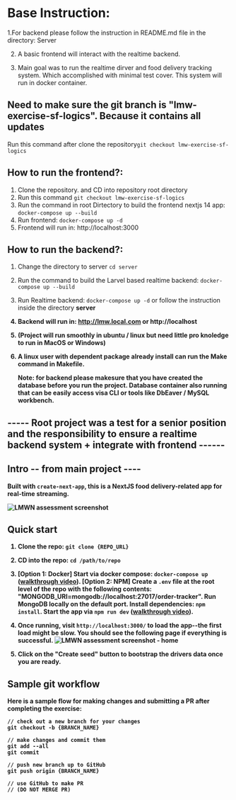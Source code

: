 # Base Instruction:
1.For backend please follow the instruction in README.md file in the directory: Server

2. A basic frontend will interact with the realtime backend.
   
3. Main goal was to run the realtime dirver and food delivery tracking system. Which accomplished with minimal test cover. This system will run in docker container.

## Need to make sure the git branch is "lmw-exercise-sf-logics". Because it contains all updates
Run this command after clone the repository```git checkout lmw-exercise-sf-logics```

## How to run the frontend?:
1. Clone the repository. and CD into repository root directory
2. Run this command ```git checkout lmw-exercise-sf-logics```
3. Run the command in root Dirtectory to build the frontend nextjs 14 app: ``` docker-compose up --build ```
4. Run frontend: ``` docker-compose up -d ```
5. Frontend will run in: http://localhost:3000


## How to run the backend?:
1. Change the directory to server ```cd server```
2. Run the command to build the Larvel based realtime backend: ``` docker-compose up --build ```
3. Run Realtime backend: ``` docker-compose up -d ```  or follow the instruction inside the directory <b>server<b>
4. Backend will run in: http://lmw.local.com or http://localhost
5. (Project will run smoothly in ubuntu / linux but need little pro knoledge to run in MacOS or Windows)
6. A linux user with dependent package already install can run the Make command in Makefile.

   Note: for backend please makesure that you have created the database before you run the project. Database container also running that can be easily access visa CLI or tools like DbEaver / MySQL workbench. 





## ----- Root project was a test for a senior position and the responsibility to ensure a realtime backend system + integrate with frontend ------
## Intro -- from main project ----

Built with `create-next-app`, this is a NextJS food delivery-related app for real-time streaming.

![LMWN assessment screenshot](https://teamupsgeneral.blob.core.windows.net/teamupspublic/sr-backend-assessment/LMWN%20assessment%20screenshot%20-%20order%20tracker.png)

## Quick start

1. Clone the repo: `git clone {REPO_URL}`

2. CD into the repo: `cd /path/to/repo`

3. [Option 1: Docker] Start via docker compose: `docker-compose up` ([walkthrough video](https://drive.google.com/file/d/1KxLL6f6pW1WPBKgm6TxHHyO4Io1OAkXd/view?usp=drive_link)). [Option 2: NPM] Create a `.env` file at the root level of the repo with the following contents: "MONGODB_URI=mongodb://localhost:27017/order-tracker". Run MongoDB locally on the default port. Install dependencies: `npm install`. Start the app via `npm run dev` ([walkthrough video](https://drive.google.com/file/d/1IKbLUl06zIXee_g8XQOx15vj4tRc9F7e/view?usp=drive_link)).

4. Once running, visit `http://localhost:3000/` to load the app--the first load might be slow. You should see the following page if everything is successful.
![LMWN assessment screenshot - home](https://teamupsgeneral.blob.core.windows.net/teamupspublic/sr-backend-assessment/LMWN%20assessment%20screenshot%20-%20home.png)

5. Click on the "Create seed" button to bootstrap the drivers data once you are ready.

## Sample git workflow

Here is a sample flow for making changes and submitting a PR after completing the exercise:

```
// check out a new branch for your changes
git checkout -b {BRANCH_NAME}

// make changes and commit them
git add --all
git commit

// push new branch up to GitHub
git push origin {BRANCH_NAME}

// use GitHub to make PR
// (DO NOT MERGE PR)
```
